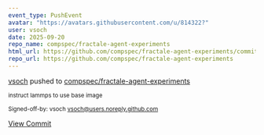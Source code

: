 ```yaml
---
event_type: PushEvent
avatar: "https://avatars.githubusercontent.com/u/814322?"
user: vsoch
date: 2025-09-20
repo_name: compspec/fractale-agent-experiments
html_url: https://github.com/compspec/fractale-agent-experiments/commit/124fe58691cee60dbd0edec431a56a0a9b7d84ae
repo_url: https://github.com/compspec/fractale-agent-experiments
---
```


<a href='https://github.com/vsoch' target='_blank'>vsoch</a> pushed to <a href='https://github.com/compspec/fractale-agent-experiments' target='_blank'>compspec/fractale-agent-experiments</a>

<small>instruct lammps to use base image

Signed-off-by: vsoch <vsoch@users.noreply.github.com></small>

<a href='https://github.com/compspec/fractale-agent-experiments/commit/124fe58691cee60dbd0edec431a56a0a9b7d84ae' target='_blank'>View Commit</a>
